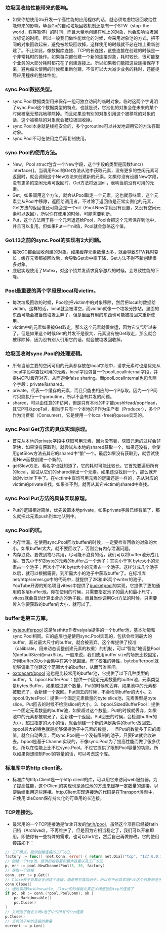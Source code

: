 ### 垃圾回收给性能带来的影响。
- 如果你想使用Go开发一个高性能的应用程序的话，就必须考虑垃圾回收给性能带来的影响，毕竟Go的自动垃圾回收机制还是有一个STW（stop-the-world，程序暂停）的时间，而且大量地创建在堆上的对象，也会影响垃圾回收标记的时间。所以一般我们做性能优化的时候，会采用对象池的方式，把不同的对象回收起来，避免被垃圾回收掉，这样使用的时候就不必在堆上重新创建了。不止如此，像数据库连接、TCP的长连接，这些连接在创建的时候是一个非常耗时的操作。如果每次都创建一个新的连接对象，耗时较长，很可能整个业务的大部分耗时都花在了创建连接上。所以如果我们能把这些连接保存下来，避免每次使用的时候都重新创建，不仅可以大大减少业务的耗时，还能提高应用程序的整体性能。
### sync.Pool数据类型。
- sync.Pool数据类型用来保存一组可独立访问的临时对象。临时这两个字说明了sync.Pool这个数据类型的特点，也就是说，它池化的对象会在未来的某个时候被毫无预兆地移除掉。而且如果没有别的对象引用这个被移除的对象的话，这个被移除的对象就会被垃圾回收掉。
- sync.Pool本身就是线程安全的，多个goroutine可以并发地调用它的方法存取对象。
- sync.Pool不可在使用之后再复制使用。
### sync.Pool的使用方法。
- New，Pool struct包含一个New字段，这个字段的类型是函数func() interface{}。当调用Pool的Get方法从池中获取元素，没有更多的空闲元素可返回时，就会调用这个New方法来创建新的元素。如果你没有设置New字段，没有更多的空闲元素可返回时，Get方法将返回nil，表明当前没有可用的元素。
- Get，如果调用这个方法，就会从Pool取走一个元素，这也就意味着，这个元素会从Pool中移除，返回给调用者。不过除了返回值是正常实例化的元素，Get方法的返回值还可能会是一个nil（Pool.New字段没有设置，又没有空闲元素可以返回），所以你在使用的时候，可能需要判断。
- Put，这个方法用于将一个元素返还给Pool，Pool会把这个元素保存到池中，并且可以复用。但如果Put一个nil值，Pool就会忽略这个值。
### Go1.13之前的sync.Pool的实现有2大问题。
- 每次GC都会回收创建的对象。如果缓存元素数量太多，就会导致STW耗时变长；缓存元素都被回收后，会导致Get命中率下降，Get方法不得不新创建很多对象。
- 底层实现使用了Mutex，对这个锁并发请求竞争激烈的时候，会导致性能的下降。
### Pool最重要的两个字段是local和victim。
- 每次垃圾回收的时候，Pool会把victim中的对象移除，然后把local的数据给victim，这样的话，local就会被清空，而victim就像一个垃圾分拣站，里面的东西可能会被当做垃圾丢弃了，但是里面有用的东西也可能被捡回来重新使用。
- victim中的元素如果被Get取走，那么这个元素就很幸运，因为它又“活”过来了。但是如果这个时候Get的并发不是很大，元素没有被Get取走，那么就会被移除掉，因为没有别人引用它的话，就会被垃圾回收掉。
### 垃圾回收时sync.Pool的处理逻辑。
- 所有当前主要的空闲可用的元素都存放在local字段中，请求元素时也是优先从local字段中查找可用的元素。local字段包含一个poolLocalInternal字段，并提供CPU缓存对齐，从而避免false sharing。而poolLocalInternal也包含两个字段：private和shared。
- private，代表一个缓存的元素，而且只能由相应的一个P存取。因为一个P同时只能执行一个goroutine，所以不会有并发的问题。
- shared，可以由任意的P访问，但是只有本地的P才能pushHead/popHead，其它P可以popTail，相当于只有一个本地的P作为生产者（Producer），多个P作为消费者（Consumer），它是使用一个local-free的queue实现的。
### sync.Pool Get方法的具体实现原理。
- 首先从本地的private字段中获取可用元素，因为没有锁，获取元素的过程会非常快，如果没有获取到，就尝试从本地的shared获取一个，如果还没有，会使用getSlow方法去其它的shared中“偷”一个。最后如果没有获取到，就尝试使用New函数创建一个新的。
- getSlow方法，看名字也就知道了，它的耗时可能比较长。它首先要遍历所有的local，尝试从它们的shared弹出一个元素。如果还没找到一个，那么就开始对victim下手了。在victim中查询可用元素的逻辑还是一样的，先从对应的victim的private查找，如果查不到，就再从其它victim的shared中查找。
### sync.Pool Put方法的具体实现原理。
- Put的逻辑相对简单，优先设置本地private，如果private字段已经有值了，那么就把此元素push到本地队列中。
### sync.Pool的坑。
- 内存泄漏。在使用sync.Pool回收buffer的时候，一定要检查回收的对象的大小。如果buffer太大，就不要回收了，否则会有内存泄漏问题。
- 内存浪费。要做到物尽其用，尽可能不浪费的话，我们可以将buffer池分成几层。首先小于512byte的元素的buffer占一个池子；其次小于1K byte大小的元素占一个池子；再次小于4K byte大小的元素占一个池子。这样分成几个池子以后，就可以根据需要，到所需大小的池子中获取buffer了。在标准库net/http/server.go中的代码中，就提供了2K和4K两个writer的池子。YouTube开源的知名项目vitess中提供了[bucketpool](https://github.com/vitessio/vitess/blob/master/go/bucketpool/bucketpool.go)的实现，它提供了更加通用的多层buffer池。你在使用的时候，只需要指定池子的最大和最小尺寸，vitess就会自动计算出合适的池子数。而且当你调用Get方法的时候，只需要传入你要获取的buffer的大小，就可以了。
### buffer池第三方库。
- [bytebufferpool](https://github.com/valyala/bytebufferpool) 这是fasthttp作者valyala提供的一个buffer池，基本功能和sync.Pool相同。它的底层也是使用sync.Pool实现的，包括会检测最大的buffer，超过最大尺寸的buffer，就会被丢弃。这个库提供了校准（calibrate，用来动态调整创建元素的权重）的机制，可以“智能”地调整Pool的defaultSize和maxSize。一般来说，我们使用buffer size的场景比较固定，所用buffer的大小会集中在某个范围里。有了校准的特性，bytebufferpool就能够偏重于创建这个范围大小的buffer，从而节省空间。
- [oxtoacart/bpool](https://github.com/oxtoacart/bpool) 这也是比较常用的buffer池，它提供了以下几种类型的buffer。1、bpool.BufferPool：提供一个固定元素数量的buffer池，元素类型是bytes.Buffer，如果超过这个数量，Put的时候就丢弃，如果池中的元素都被取光了，会新建一个返回。Put回去的时候，不会检测buffer的大小。2、bpool.BytesPool：提供一个固定元素数量的byte slice池，元素类型是byte slice。Put回去的时候不检测slice的大小。3、bpool.SizedBufferPool：提供一个固定元素数量的buffer池，如果超过这个数量，Put的时候就丢弃，如果池中的元素都被取光了，会新建一个返回。Put回去的时候，会检测buffer的大小，超过指定的大小的话，就会创建一个新的满足条件的buffer放回去。bpool最大的特色就是能够保持池子中元素的数量，一旦Put的数量多于它的阈值，就会自动丢弃，而sync.Pool是一个没有限制的池子，只要Put就会收进去。bpool是基于Channel实现的，不像sync.Pool为了提高性能而做了很多优化，所以在性能上比不过sync.Pool。不过它提供了限制Pool容量的功能，所以如果你想控制Pool的容量的话，可以考虑这个库。
### 标准库中的http client池。
- 标准库的http.Client是一个http client的库，可以用它来访问web服务器。为了提高性能，这个Client的实现也是通过池的方法来缓存一定数量的连接，以便后续重用这些连接。http.Client实现连接池的代码是在Transport类型中，它使用idleConn保存持久化的可重用的长连接。
### TCP连接池。
- 最常用的一个TCP连接池是fatih开发的[fatih/pool](https://github.com/fatih/pool)，虽然这个项目已经被fatih归档（Archived），不再维护了，但是因为它相当稳定了，我们可以开箱即用。即使你有一些特殊的需求，也可以fork它，然后自己再做修改。它的使用套路如下：
``` go
// 工厂模式，提供创建连接的工厂方法
factory := func() (net.Conn, error) { return net.Dial("tcp", "127.0.0.1:4000") }
// 创建一个tcp池，提供初始容量和最大容量以及工厂方法
p, err := pool.NewChannelPool(5, 30, factory)
// 获取一个连接
conn, err := p.Get()
// Close并不会真正关闭这个连接，而是把它放回池子，所以你不必显式地Put这个对象到池子中
conn.Close()
// 通过调用MarkUnusable, Close的时候就会真正关闭底层的tcp的连接了
if pc, ok := conn.(*pool.PoolConn); ok {
    pc.MarkUnusable()
    pc.Close()
}
// 关闭池子就会关闭=池子中的所有的tcp连接
p.Close()
// 当前池子中的连接的数量
current := p.Len()
```
